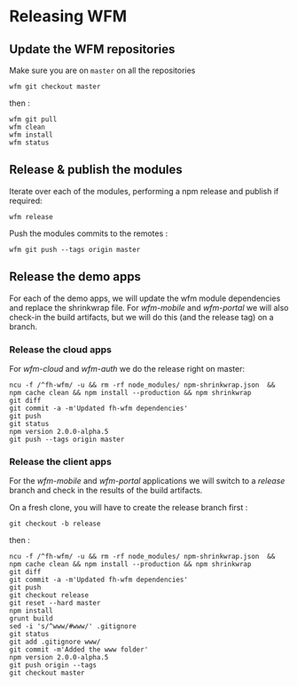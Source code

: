 # Releasing WFM

## Update the WFM repositories

Make sure you are on `master` on all the repositories
```
wfm git checkout master
```
then : 

```
wfm git pull
wfm clean
wfm install
wfm status
```

## Release & publish the modules
Iterate over each of the modules, performing a npm release and publish if required:

```
wfm release
```

Push the modules commits to the remotes : 

```
wfm git push --tags origin master
```

## Release the demo apps
For each of the demo apps, we will update the wfm module dependencies and replace the shrinkwrap file.  For _wfm-mobile_ and _wfm-portal_ we will also check-in the build artifacts, but we will do this (and the release tag) on a branch.

### Release the cloud apps
For _wfm-cloud_ and _wfm-auth_ we do the release right on master:

```
ncu -f /^fh-wfm/ -u && rm -rf node_modules/ npm-shrinkwrap.json  && npm cache clean && npm install --production && npm shrinkwrap
git diff
git commit -a -m'Updated fh-wfm dependencies'
git push
git status
npm version 2.0.0-alpha.5
git push --tags origin master
```

### Release the client apps
For the _wfm-mobile_ and _wfm-portal_ applications we will switch to a _release_ branch and check in the results of the build artifacts.

On a fresh clone, you will have to create the release branch first : 
```
git checkout -b release
```

then : 


```
ncu -f /^fh-wfm/ -u && rm -rf node_modules/ npm-shrinkwrap.json  && npm cache clean && npm install --production && npm shrinkwrap
git diff
git commit -a -m'Updated fh-wfm dependencies'
git push
git checkout release
git reset --hard master
npm install
grunt build
sed -i 's/^www/#www/' .gitignore
git status
git add .gitignore www/
git commit -m'Added the www folder'
npm version 2.0.0-alpha.5
git push origin --tags
git checkout master
```
